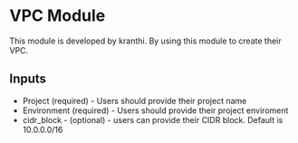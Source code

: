 # VPC Module
This module is developed by kranthi. By using this module to create their VPC.

## Inputs
* Project (required) - Users should provide their project name
* Environment (required) - Users should provide their project enviroment
* cidr_block - (optional) - users can provide their CIDR block. Default is 10.0.0.0/16